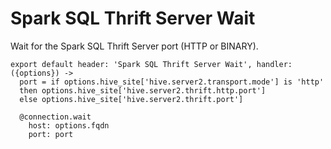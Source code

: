 
# Spark SQL Thrift Server Wait

Wait for the Spark SQL Thrift Server port (HTTP or BINARY).

    export default header: 'Spark SQL Thrift Server Wait', handler: ({options}) ->
      port = if options.hive_site['hive.server2.transport.mode'] is 'http'
      then options.hive_site['hive.server2.thrift.http.port']
      else options.hive_site['hive.server2.thrift.port']

      @connection.wait
        host: options.fqdn
        port: port
